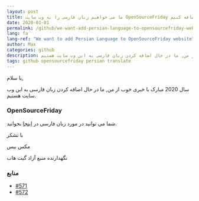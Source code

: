 ```yaml
---
layout: post
title: ما می خواهیم زبان فارسی را به وب سایت OpenSourceFriday اضافه کنیم
date: 2020-01-01
permalink: /github/we-want-add-persian-language-to-opensourcefriday-website-fa/
lang: fa
lang-ref: "We want to add Persian Language to OpenSourceFriday website"
author: Max
categories: github
description: سال 2020 مبارک با خبری خوب از من, ما در حال اضافه کردن زبان فارسی به این وب سایت هستیم.
tags: github opensourcefriday persian translate
---
```


با سلام,

سال 2020 مبارک با خبری خوب از من, ما در حال اضافه کردن زبان فارسی به این وب سایت هستیم.
<!--more-->

### OpenSourceFriday

شما می توانید در مورد زبان فارسی در [اینجا](https://en.wikipedia.org/wiki/Persian_language) بخوانید.

با تشکر

مکس بیس

نگهدارنده منبع آزاد گیت هاب

### منابع

- [#571](https://github.com/github/opensourcefriday/pull/571)
- [#572](https://github.com/github/opensourcefriday/pull/572)

